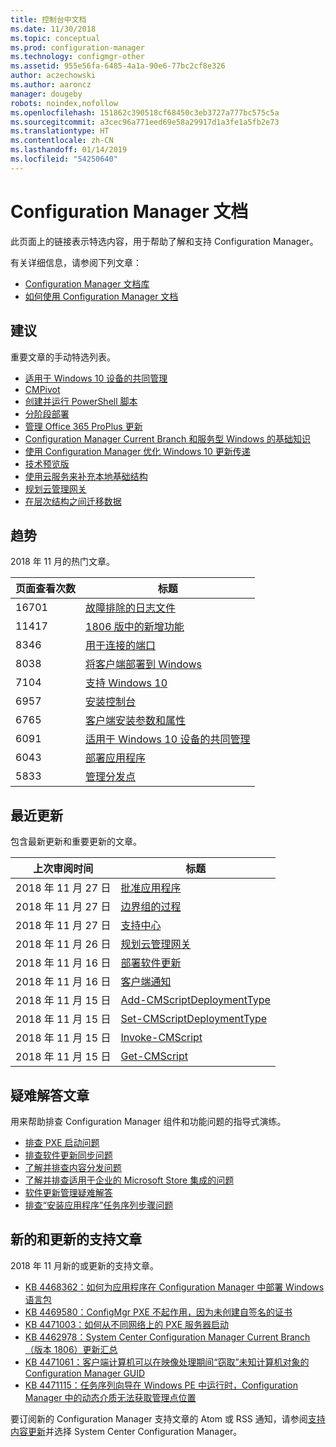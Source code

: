 ```yaml
---
title: 控制台中文档
ms.date: 11/30/2018
ms.topic: conceptual
ms.prod: configuration-manager
ms.technology: configmgr-other
ms.assetid: 955e56fa-6485-4a1a-90e6-77bc2cf8e326
author: aczechowski
ms.author: aaroncz
manager: dougeby
robots: noindex,nofollow
ms.openlocfilehash: 151862c390518cf68450c3eb3727a777bc575c5a
ms.sourcegitcommit: a3cec96a771eed69e58a29917d1a3fe1a5fb2e73
ms.translationtype: HT
ms.contentlocale: zh-CN
ms.lasthandoff: 01/14/2019
ms.locfileid: "54250640"
---
```

<!-- 
- Feature 1357546
- This page displays in-console, under the Community workspace, Documentation node. 
- Don't use any relative links; must be full https://docs.microsoft.com and language neutral
- Process: https://microsoft.sharepoint.com/teams/ConfigMgr/Documents/ContentPub/Data%20collection%20process%20for%20Feature%201357546%20In-console%20documentation.docx?web=1
-->


# <a name="configuration-manager-documentation"></a>Configuration Manager 文档
此页面上的链接表示特选内容，用于帮助了解和支持 Configuration Manager。 

有关详细信息，请参阅下列文章：
- [Configuration Manager 文档库](https://docs.microsoft.com/sccm)  
- [如何使用 Configuration Manager 文档](https://docs.microsoft.com/sccm/core/understand/use-docs)



## <a name="recommended"></a>建议 
重要文章的手动特选列表。

- [适用于 Windows 10 设备的共同管理](https://docs.microsoft.com/sccm/comanage/overview)  
- [CMPivot](https://docs.microsoft.com/sccm/core/servers/manage/cmpivot)  
- [创建并运行 PowerShell 脚本](https://docs.microsoft.com/sccm/apps/deploy-use/create-deploy-scripts)  
- [分阶段部署](https://docs.microsoft.com/sccm/osd/deploy-use/create-phased-deployment-for-task-sequence)  
- [管理 Office 365 ProPlus 更新](https://docs.microsoft.com/sccm/sum/deploy-use/manage-office-365-proplus-updates)  
- [Configuration Manager Current Branch 和服务型 Windows 的基础知识](https://docs.microsoft.com/sccm/core/understand/configuration-manager-and-windows-as-service)
- [使用 Configuration Manager 优化 Windows 10 更新传递](https://docs.microsoft.com/sccm/sum/deploy-use/optimize-windows-10-update-delivery)
- [技术预览版](https://docs.microsoft.com/sccm/core/get-started/technical-preview)
- [使用云服务来补充本地基础结构](https://docs.microsoft.com/sccm/core/understand/use-cloud-services)
- [规划云管理网关](https://docs.microsoft.com/sccm/core/clients/manage/plan-cloud-management-gateway)
- [在层次结构之间迁移数据](https://docs.microsoft.com/sccm/core/migration/migrate-data-between-hierarchies)



## <a name="trending"></a>趋势
2018 年 11 月的热门文章。

 | 页面查看次数 | 标题 | 
 |------------|-------| 
 | 16701 | [故障排除的日志文件](https://docs.microsoft.com/sccm/core/plan-design/hierarchy/log-files) | 
 | 11417 | [1806 版中的新增功能](https://docs.microsoft.com/sccm/core/plan-design/changes/whats-new-in-version-1806) | 
 | 8346 | [用于连接的端口](https://docs.microsoft.com/sccm/core/plan-design/hierarchy/ports) | 
 | 8038 | [将客户端部署到 Windows](https://docs.microsoft.com/sccm/core/clients/deploy/deploy-clients-to-windows-computers) | 
 | 7104 | [支持 Windows 10](https://docs.microsoft.com/sccm/core/plan-design/configs/support-for-windows-10) | 
 | 6957 | [安装控制台](https://docs.microsoft.com/sccm/core/servers/deploy/install/install-consoles) | 
 | 6765 | [客户端安装参数和属性](https://docs.microsoft.com/sccm/core/clients/deploy/about-client-installation-properties) | 
 | 6091 | [适用于 Windows 10 设备的共同管理](https://docs.microsoft.com/sccm/comanage/overview) | 
 | 6043 | [部署应用程序](https://docs.microsoft.com/sccm/apps/deploy-use/deploy-applications) | 
 | 5833 | [管理分发点](https://docs.microsoft.com/sccm/core/servers/deploy/configure/install-and-configure-distribution-points) | 



## <a name="recently-updated"></a>最近更新
包含最新更新和重要更新的文章。

 | 上次审阅时间 | 标题 | 
 |---------------|-------|
 | 2018 年 11 月 27 日 | [批准应用程序](https://docs.microsoft.com/sccm/apps/deploy-use/app-approval) | 
 | 2018 年 11 月 27 日 | [边界组的过程](https://docs.microsoft.com/sccm/core/servers/deploy/configure/boundary-group-procedures) | 
 | 2018 年 11 月 27 日 | [支持中心](https://docs.microsoft.com/sccm/core/support/support-center) | 
 | 2018 年 11 月 26 日 | [规划云管理网关](https://docs.microsoft.com/sccm/core/clients/manage/cmg/plan-cloud-management-gateway) | 
 | 2018 年 11 月 16 日 | [部署软件更新](https://docs.microsoft.com/sccm/sum/deploy-use/deploy-software-updates) | 
 | 2018 年 11 月 16 日 | [客户端通知](https://docs.microsoft.com/sccm/core/clients/manage/client-notification) | 
 | 2018 年 11 月 15 日 | [Add-CMScriptDeploymentType](https://docs.microsoft.com/powershell/module/configurationmanager/add-cmscriptdeploymenttype) | 
 | 2018 年 11 月 15 日 | [Set-CMScriptDeploymentType](https://docs.microsoft.com/powershell/module/configurationmanager/set-cmscriptdeploymenttype) | 
 | 2018 年 11 月 15 日 | [Invoke-CMScript](https://docs.microsoft.com/powershell/module/configurationmanager/invoke-cmscript) | 
 | 2018 年 11 月 15 日 | [Get-CMScript](https://docs.microsoft.com/powershell/module/configurationmanager/get-cmscript) | 



## <a name="troubleshooting-articles"></a>疑难解答文章
用来帮助排查 Configuration Manager 组件和功能问题的指导式演练。

- [排查 PXE 启动问题](https://support.microsoft.com/help/4468612)
- [排查软件更新同步问题](https://support.microsoft.com/help/10059)
- [了解并排查内容分发问题](https://support.microsoft.com/help/4000401)
- [了解并排查适用于企业的 Microsoft Store 集成的问题](https://support.microsoft.com/help/4010214)
- [软件更新管理疑难解答](https://support.microsoft.com/help/10680)
- [排查“安装应用程序”任务序列步骤问题](https://support.microsoft.com/help/18408/)



## <a name="new-and-updated-support-articles"></a>新的和更新的支持文章
2018 年 11 月新的或更新的支持文章。

- [KB 4468362：如何为应用程序在 Configuration Manager 中部署 Windows 语言包](https://support.microsoft.com/help/4468362)
- [KB 4469580：ConfigMgr PXE 不起作用，因为未创建自签名的证书](https://support.microsoft.com/help/4469580/)
- [KB 4471003：如何从不同网络上的 PXE 服务器启动](https://support.microsoft.com/help/4471003)
- [KB 4462978：System Center Configuration Manager Current Branch（版本 1806）更新汇总](https://support.microsoft.com/help/4462978)
- [KB 4471061：客户端计算机可以在映像处理期间“窃取”未知计算机对象的 Configuration Manager GUID](https://support.microsoft.com/help/4471061)
- [KB 4471115：任务序列向导在 Windows PE 中运行时，Configuration Manager 中的动态介质无法获取管理点位置](https://support.microsoft.com/help/4471115)


要订阅新的 Configuration Manager 支持文章的 Atom 或 RSS 通知，请参阅[支持内容更新](https://support.microsoft.com/help/4089498/)并选择 System Center Configuration Manager。  
